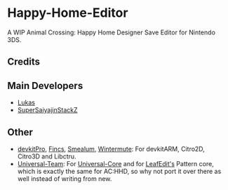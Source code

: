 # Happy-Home-Editor

A WIP Animal Crossing: Happy Home Designer Save Editor for Nintendo 3DS.

## Credits
## Main Developers
- [Lukas](https://github.com/RedShyGuy)
- [SuperSaiyajinStackZ](https://github.com/SuperSaiyajinStackZ)

## Other
- [devkitPro](https://github.com/devkitPro), [Fincs](https://github.com/fincs), [Smealum](https://github.com/smealum), [Wintermute](https://github.com/WinterMute): For devkitARM, Citro2D, Citro3D and Libctru.
- [Universal-Team](https://github.com/Universal-Team): For [Universal-Core](https://github.com/Universal-Team/Universal-Core) and for [LeafEdit's](https://github.com/Universal-Team/LeafEdit) Pattern core, which is exactly the same for AC:HHD, so why not port it over there as well instead of writing from new.